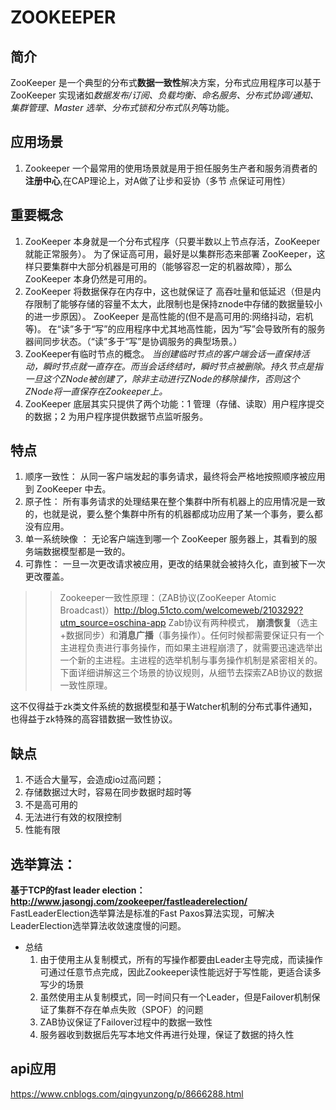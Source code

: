 
# ZOOKEEPER
## 简介

   ZooKeeper 是一个典型的分布式**数据一致性**解决方案，分布式应用程序可以基于 ZooKeeper 实现诸如*数据发布/订阅、负载均衡、命名服务、分布式协调/通知、集群管理、Master 选举、分布式锁和分布式队列*等功能。
## 应用场景
   1. Zookeeper 一个最常用的使用场景就是用于担任服务生产者和服务消费者的**注册中心**,在CAP理论上，对A做了让步和妥协（多节 点保证可用性）
   
## 重要概念
1. ZooKeeper 本身就是一个分布式程序（只要半数以上节点存活，ZooKeeper 就能正常服务）。
为了保证高可用，最好是以集群形态来部署 ZooKeeper，这样只要集群中大部分机器是可用的（能够容忍一定的机器故障），那么 ZooKeeper 本身仍然是可用的。
2. ZooKeeper 将数据保存在内存中，这也就保证了 高吞吐量和低延迟（但是内存限制了能够存储的容量不太大，此限制也是保持znode中存储的数据量较小的进一步原因）。
ZooKeeper 是高性能的(但不是高可用的:网络抖动，宕机等)。 在“读”多于“写”的应用程序中尤其地高性能，因为“写”会导致所有的服务器间同步状态。（“读”多于“写”是协调服务的典型场景。）
3. ZooKeeper有临时节点的概念。 *当创建临时节点的客户端会话一直保持活动，瞬时节点就一直存在。而当会话终结时，瞬时节点被删除。持久节点是指一旦这个ZNode被创建了，除非主动进行ZNode的移除操作，否则这个ZNode将一直保存在Zookeeper上。*
4. ZooKeeper 底层其实只提供了两个功能：1 管理（存储、读取）用户程序提交的数据；2 为用户程序提供数据节点监听服务。

## 特点
1. 顺序一致性： 从同一客户端发起的事务请求，最终将会严格地按照顺序被应用到 ZooKeeper 中去。
2. 原子性： 所有事务请求的处理结果在整个集群中所有机器上的应用情况是一致的，也就是说，要么整个集群中所有的机器都成功应用了某一个事务，要么都没有应用。
3. 单一系统映像 ： 无论客户端连到哪一个 ZooKeeper 服务器上，其看到的服务端数据模型都是一致的。
4. 可靠性： 一旦一次更改请求被应用，更改的结果就会被持久化，直到被下一次更改覆盖。

>> Zookeeper一致性原理：（ZAB协议(ZooKeeper Atomic Broadcast)）http://blog.51cto.com/welcomeweb/2103292?utm_source=oschina-app
   Zab协议有两种模式， **崩溃恢复**（选主+数据同步）和**消息广播**（事务操作）。任何时候都需要保证只有一个主进程负责进行事务操作，而如果主进程崩溃了，就需要迅速选举出一个新的主进程。主进程的选举机制与事务操作机制是紧密相关的。下面详细讲解这三个场景的协议规则，从细节去探索ZAB协议的数据一致性原理。

这不仅得益于zk类文件系统的数据模型和基于Watcher机制的分布式事件通知，也得益于zk特殊的高容错数据一致性协议。

## 缺点
1. 不适合大量写，会造成io过高问题；
2. 存储数据过大时，容易在同步数据时超时等
3. 不是高可用的
4. 无法进行有效的权限控制
5. 性能有限

## 选举算法：
  **基于TCP的fast leader election： http://www.jasongj.com/zookeeper/fastleaderelection/**
  FastLeaderElection选举算法是标准的Fast Paxos算法实现，可解决LeaderElection选举算法收敛速度慢的问题。
- 总结
   1. 由于使用主从复制模式，所有的写操作都要由Leader主导完成，而读操作可通过任意节点完成，因此Zookeeper读性能远好于写性能，更适合读多写少的场景
   2. 虽然使用主从复制模式，同一时间只有一个Leader，但是Failover机制保证了集群不存在单点失败（SPOF）的问题
   3. ZAB协议保证了Failover过程中的数据一致性
   4. 服务器收到数据后先写本地文件再进行处理，保证了数据的持久性

## api应用
https://www.cnblogs.com/qingyunzong/p/8666288.html
